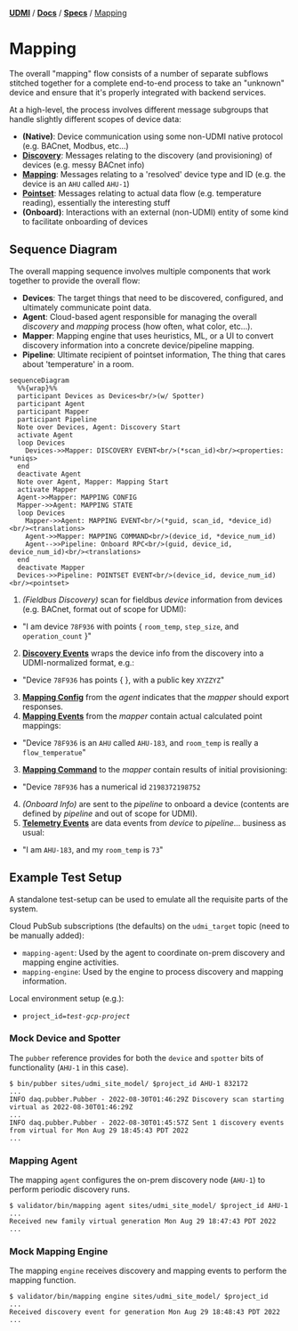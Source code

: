 [**UDMI**](../../) / [**Docs**](../) / [**Specs**](./) / [Mapping](#)

# Mapping

The overall "mapping" flow consists of a number of separate subflows stitched together for a complete
end-to-end process to take an "unknown" device and ensure that it's properly integrated with backend services.

At a high-level, the process involves different message subgroups that handle slightly different
scopes of device data:
* **(Native)**: Device communication using some non-UDMI native protocol (e.g. BACnet, Modbus, etc...)
* **[Discovery](discovery.md)**: Messages relating to the discovery (and provisioning) of devices (e.g. messy BACnet info)
* **[Mapping](mapping.md)**: Messages relating to a 'resolved' device type and ID (e.g. the device is an `AHU` called `AHU-1`)
* **[Pointset](../messages/pointset.md)**: Messages relating to actual data flow (e.g. temperature reading), essentially the interesting stuff
* **(Onboard)**: Interactions with an external (non-UDMI) entity of some kind to facilitate onboarding of devices

## Sequence Diagram

The overall mapping sequence involves multiple components that work together to provide the overall flow:
* **Devices**: The target things that need to be discovered, configured, and ultimately communicate point data.
* **Agent**: Cloud-based agent responsible for managing the overall _discovery_ and _mapping_ process (how often, what color, etc...).
* **Mapper**: Mapping engine that uses heuristics, ML, or a UI to convert discovery information into a concrete device/pipeline mapping.
* **Pipeline**: Ultimate recipient of pointset information, The thing that cares about 'temperature' in a room.

```mermaid
sequenceDiagram
  %%{wrap}%%
  participant Devices as Devices<br/>(w/ Spotter)
  participant Agent
  participant Mapper
  participant Pipeline
  Note over Devices, Agent: Discovery Start
  activate Agent
  loop Devices
    Devices->>Mapper: DISCOVERY EVENT<br/>(*scan_id)<br/><properties: *uniqs>
  end
  deactivate Agent
  Note over Agent, Mapper: Mapping Start
  activate Mapper
  Agent->>Mapper: MAPPING CONFIG
  Mapper->>Agent: MAPPING STATE
  loop Devices
    Mapper->>Agent: MAPPING EVENT<br/>(*guid, scan_id, *device_id)<br/><translations>
    Agent->>Mapper: MAPPING COMMAND<br/>(device_id, *device_num_id)
    Agent-->>Pipeline: Onboard RPC<br/>(guid, device_id, device_num_id)<br/><translations>
  end
  deactivate Mapper
  Devices->>Pipeline: POINTSET EVENT<br/>(device_id, device_num_id)<br/><pointset>
```

1. *(Fieldbus Discovery)* scan for fieldbus _device_ information from devices (e.g. BACnet, format out of scope for UDMI):
  * "I am device `78F936` with points { `room_temp`, `step_size`, and `operation_count` }"
2. **[Discovery Events](../../tests/schemas/events_discovery/enumeration.json)** wraps the device info from the discovery
   into a UDMI-normalized format, e.g.:
  * "Device `78F936` has points { }, with a public key `XYZZYZ`"
3. **[Mapping Config](../../tests/schemas/config_mapping/mapping.json)** from the _agent_ indicates that the _mapper_ should export responses.
3. **[Mapping Events](../../tests/schemas/events_mapping/mapping.json)** from the _mapper_ contain actual calculated point mappings:
  * "Device `78F936` is an `AHU` called `AHU-183`, and `room_temp` is really a `flow_temperatue`"
3. **[Mapping Command](../../tests/schemas/commands_mapping/mapping.json)** to the _mapper_ contain results of initial provisioning:
  * "Device `78F936` has a numerical id `2198372198752`
4. *(Onboard Info)* are sent to the _pipeline_ to onboard a device (contents are defined by _pipeline_ and out of scope for UDMI).
8. **[Telemetry Events](../../tests/schemas/events_pointset/example.json)** are data events from _device_ to _pipeline_... business as usual:
  * "I am `AHU-183`, and my `room_temp` is `73`"

## Example Test Setup

A standalone test-setup can be used to emulate all the requisite parts of the system.

Cloud PubSub subscriptions (the defaults) on the `udmi_target` topic (need to be manually added):
* `mapping-agent`: Used by the agent to coordinate on-prem discovery and mapping engine activities.
* `mapping-engine`: Used by the engine to process discovery and mapping information.

Local environment setup (e.g.):
* <code>project_id=<i>test-gcp-project</i></code>

### Mock Device and Spotter

The `pubber` reference provides for both the `device` and `spotter` bits of functionality (`AHU-1` in this case).

```
$ bin/pubber sites/udmi_site_model/ $project_id AHU-1 832172
...
INFO daq.pubber.Pubber - 2022-08-30T01:46:29Z Discovery scan starting virtual as 2022-08-30T01:46:29Z
...
INFO daq.pubber.Pubber - 2022-08-30T01:45:57Z Sent 1 discovery events from virtual for Mon Aug 29 18:45:43 PDT 2022
...
```

### Mapping Agent

The mapping `agent` configures the on-prem discovery node (`AHU-1`) to perform periodic discovery runs.

```
$ validator/bin/mapping agent sites/udmi_site_model/ $project_id AHU-1
...
Received new family virtual generation Mon Aug 29 18:47:43 PDT 2022
...
```

### Mock Mapping Engine

The mapping `engine` receives discovery and mapping events to perform the mapping function.

```
$ validator/bin/mapping engine sites/udmi_site_model/ $project_id
...
Received discovery event for generation Mon Aug 29 18:48:43 PDT 2022
...
```
